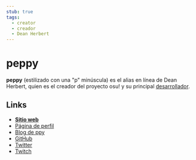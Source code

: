 ```yaml
---
stub: true
tags:
  - creator
  - creador
  - Dean Herbert
---
```


# peppy

**peppy** (estilizado con una "p" minúscula) es el alias en línea de Dean Herbert, quien es el creador del proyecto osu! y su principal [desarrollador](/wiki/People/The_Team/Developers).

## Links

- **[Sitio web](https://ppy.sh/)**
- [Página de perfil](https://osu.ppy.sh/users/2)
- [Blog de ppy](https://blog.ppy.sh/)
- [GitHub](https://github.com/peppy)
- [Twitter](https://twitter.com/ppy)
- [Twitch](https://www.twitch.tv/ppy)
